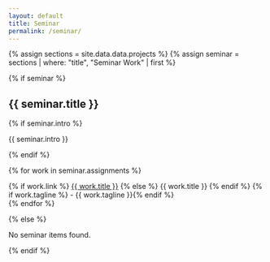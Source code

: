 ```yaml
---
layout: default
title: Seminar
permalink: /seminar/
---
```


{% assign sections = site.data.data.projects %}
{% assign seminar = sections | where: "title", "Seminar Work" | first %}

{% if seminar %}
<section class="section seminar-section">
  <h2 class="section-title">
    <span class="fa-stack fa-xs">
      <i class="fas fa-circle fa-stack-2x"></i>
      <i class="fas fa-chalkboard-teacher fa-stack-1x fa-inverse"></i>
    </span>
    {{ seminar.title }}
  </h2>

  {% if seminar.intro %}
    <div class="intro"><p>{{ seminar.intro }}</p></div>
  {% endif %}

  {% for work in seminar.assignments %}
    <div class="item">
      <span class="project-title">
        {% if work.link %}
          <a href="{{ work.link }}" target="_blank">{{ work.title }}</a>
        {% else %}
          {{ work.title }}
        {% endif %}
      </span>
      {% if work.tagline %} - <span class="project-tagline">{{ work.tagline }}</span>{% endif %}
    </div>
  {% endfor %}
</section>
{% else %}
<p>No seminar items found.</p>
{% endif %}

